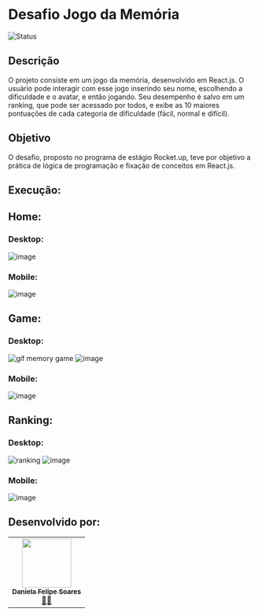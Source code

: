 # Desafio Jogo da Memória

<img alt="Status" src="https://img.shields.io/badge/Status-Em%20Desenvolvimento-yellow"> 

## Descrição
O projeto consiste em um jogo da memória, desenvolvido em React.js. O usuário pode interagir com esse jogo inserindo seu nome, escolhendo a dificuldade e o avatar, e então jogando. Seu desempenho é salvo em um ranking, que pode ser acessado por todos, e exibe as 10 maiores pontuações de cada categoria de dificuldade (fácil, normal e difícil).

## Objetivo
O desafio, proposto no programa de estágio Rocket.up, teve por objetivo a prática de lógica de programação e fixação de conceitos em React.js.

## Execução:

## Home:

### Desktop:
![image](https://github.com/Danifeares/pokemon-memory-game/assets/117787402/80e94047-e2de-4d2e-bd02-13ef3069ff26)

### Mobile:
![image](https://github.com/Danifeares/pokemon-memory-game/assets/117787402/1fd7d372-f789-4e0a-b09e-beb2a3ae9d5d)

## Game:

### Desktop:
![gif memory game](https://github.com/Danifeares/pokemon-memory-game/assets/117787402/d3427548-b215-4c82-b7a6-e161f8b483e4)
![image](https://github.com/Danifeares/pokemon-memory-game/assets/117787402/acf927ba-8019-4f1b-ac68-147434039bc3)

### Mobile:
![image](https://github.com/Danifeares/pokemon-memory-game/assets/117787402/929684b2-02fd-4504-817b-537e785d1128)

## Ranking:

### Desktop:
![ranking](https://github.com/Danifeares/pokemon-memory-game/assets/117787402/6c051056-38b8-4b84-b58f-54099abf8ef6)
![image](https://github.com/Danifeares/pokemon-memory-game/assets/117787402/feb58371-b047-4ffd-87ca-ef59dd444a5d)

### Mobile:
![image](https://github.com/Danifeares/pokemon-memory-game/assets/117787402/1dde621b-af6d-4861-808a-476ddf5e2a71)

## Desenvolvido por:
<table>
  <tr>
    <td align="center"><a target="_blank" href="https://github.com/Danifeares"><img src="https://avatars.githubusercontent.com/u/117787402?v=4" width="100px;" alt=""/><br /><sub><b>Daniela Felipe Soares</b></sub></a><br /><a target="_blank" href="https://github.com/Danifeares">👩‍💻</a></td>
  </tr>
</table>
